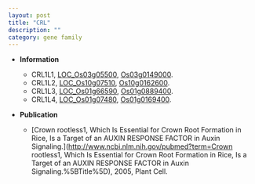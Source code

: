 ```yaml
---
layout: post
title: "CRL"
description: ""
category: gene family
---
```


* **Information**  
    + CRL1L1, [LOC_Os03g05500](http://rice.uga.edu/cgi-bin/ORF_infopage.cgi?orf=LOC_Os03g05500), [Os03g0149000](http://rapdb.dna.affrc.go.jp/viewer/gbrowse_details/irgsp1?name=Os03g0149000).
    + CRL1L2, [LOC_Os10g07510](http://rice.uga.edu/cgi-bin/ORF_infopage.cgi?orf=LOC_Os10g07510), [Os10g0162600](http://rapdb.dna.affrc.go.jp/viewer/gbrowse_details/irgsp1?name=Os10g0162600).
    + CRL1L3, [LOC_Os01g66590](http://rice.uga.edu/cgi-bin/ORF_infopage.cgi?orf=LOC_Os01g66590), [Os01g0889400](http://rapdb.dna.affrc.go.jp/viewer/gbrowse_details/irgsp1?name=Os01g0889400).
    + CRL1L4, [LOC_Os01g07480](http://rice.uga.edu/cgi-bin/ORF_infopage.cgi?orf=LOC_Os01g07480), [Os01g0169400](http://rapdb.dna.affrc.go.jp/viewer/gbrowse_details/irgsp1?name=Os01g0169400).

* **Publication**  
    + [Crown rootless1, Which Is Essential for Crown Root Formation in Rice, Is a Target of an AUXIN RESPONSE FACTOR in Auxin Signaling.](http://www.ncbi.nlm.nih.gov/pubmed?term=Crown rootless1, Which Is Essential for Crown Root Formation in Rice, Is a Target of an AUXIN RESPONSE FACTOR in Auxin Signaling.%5BTitle%5D), 2005, Plant Cell.


